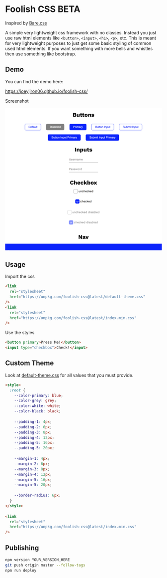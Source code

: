 # Foolish CSS BETA

Inspired by [Bare.css](http://barecss.com/)

A simple very lightweight css framework with no classes. Instead you just use raw html elements like `<button>`, `<input>`, `<h1>`, `<p>`, etc. This is meant for very lightweight purposes to just get some basic styling of common used html elements. If you want something with more bells and whistles then use something like bootstrap.

## Demo

You can find the demo here:

https://joeyjiron06.github.io/foolish-css/

Screenshot

![demo screenshot](./demo.png)

## Usage

Import the css

```html
<link
  rel="stylesheet"
  href="https://unpkg.com/foolish-css@latest/default-theme.css"
/>
<link
  rel="stylesheet"
  href="https://unpkg.com/foolish-css@latest/index.min.css"
/>
```

Use the styles

```html
<button primary>Press Me!</button>
<input type="checkbox">Check!</input>
```

## Custom Theme

Look at [default-theme.css](./default-theme.css) for all values that you must provide.

```html
<style>
  :root {
    --color-primary: blue;
    --color-grey: grey;
    --color-white: white;
    --color-black: black;

    --padding-1: 4px;
    --padding-2: 6px;
    --padding-3: 8px;
    --padding-4: 12px;
    --padding-5: 16px;
    --padding-5: 20px;

    --margin-1: 4px;
    --margin-2: 6px;
    --margin-3: 8px;
    --margin-4: 12px;
    --margin-5: 16px;
    --margin-5: 20px;

    --border-radius: 6px;
  }
</style>

<link
  rel="stylesheet"
  href="https://unpkg.com/foolish-css@latest/index.min.css"
/>
```

## Publishing

```bash
npm version YOUR_VERSION_HERE
git push origin master --follow-tags
npm run deploy
```
